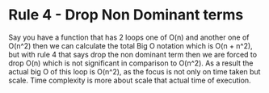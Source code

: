 # Rule 4 - Drop Non Dominant terms

Say you have a function that has 2 loops one of O(n) and another one of O(n^2) then we can calculate the total Big O notation which is O(n + n^2), but with rule 4 that says drop the non dominant term then we are forced to drop O(n) which is not significant in comparison to O(n^2). As a result the actual big O of this loop is O(n^2), as the focus is not only on time taken but scale. Time complexity is more about scale that actual time of execution.



